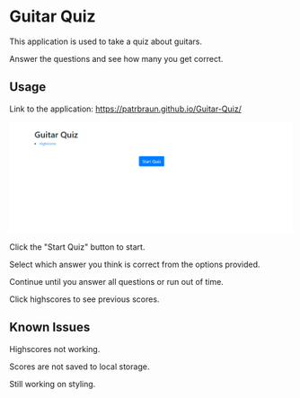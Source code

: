 # Guitar Quiz

This application is used to take a quiz about guitars.

Answer the questions and see how many you get correct.

## Usage

Link to the application: https://patrbraun.github.io/Guitar-Quiz/

![Quiz screenshot placeholder](assets/images/screenshot.png)

Click the "Start Quiz" button to start.

Select which answer you think is correct from the options provided.

Continue until you answer all questions or run out of time.

Click highscores to see previous scores.

## Known Issues

Highscores not working.

Scores are not saved to local storage.

Still working on styling.
